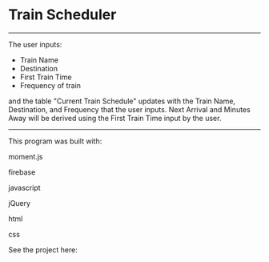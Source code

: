 # Train Scheduler
---------------------------
The user inputs:
- Train Name
- Destination
- First Train Time
- Frequency of train

and the table "Current Train Schedule" updates with the Train Name, Destination, and Frequency that the user inputs. Next Arrival and Minutes Away will be derived using the First Train Time input by the user.

---------------------------
This program was built with:

moment.js

firebase

javascript

jQuery

html

css

See the project here:
